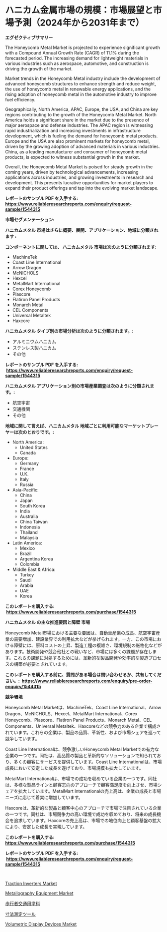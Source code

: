 <p><h1>ハニカム金属市場の規模：市場展望と市場予測（2024年から2031年まで）</h1></p><p><strong>エグゼクティブサマリー</strong></p>
<p><p>The Honeycomb Metal Market is projected to experience significant growth with a Compound Annual Growth Rate (CAGR) of 11.1% during the forecasted period. The increasing demand for lightweight materials in various industries such as aerospace, automotive, and construction is driving the growth of the market.</p><p>Market trends in the Honeycomb Metal industry include the development of advanced honeycomb structures to enhance strength and reduce weight, the use of honeycomb metal in renewable energy applications, and the rising adoption of honeycomb metal in the automotive industry to improve fuel efficiency.</p><p>Geographically, North America, APAC, Europe, the USA, and China are key regions contributing to the growth of the Honeycomb Metal Market. North America holds a significant share in the market due to the presence of major aerospace and defense industries. The APAC region is witnessing rapid industrialization and increasing investments in infrastructure development, which is fueling the demand for honeycomb metal products. Europe and the USA are also prominent markets for honeycomb metal, driven by the growing adoption of advanced materials in various industries. China, as a leading manufacturer and consumer of honeycomb metal products, is expected to witness substantial growth in the market.</p><p>Overall, the Honeycomb Metal Market is poised for steady growth in the coming years, driven by technological advancements, increasing applications across industries, and growing investments in research and development. This presents lucrative opportunities for market players to expand their product offerings and tap into the evolving market landscape.</p></p>
<p><strong>レポートのサンプル PDF を入手する: <a href="https://www.reliableresearchreports.com/enquiry/request-sample/1544315">https://www.reliableresearchreports.com/enquiry/request-sample/1544315</a></strong></p>
<p><strong>市場セグメンテーション:</strong></p>
<p><strong> ハニカムメタル 市場はさらに概要、展開、アプリケーション、地域に分類されます :</strong></p>
<p><strong>コンポーネントに関しては、 ハニカムメタル 市場は次のように分類されます: &nbsp;</strong></p>
<p><ul><li>MachineTek</li><li>Coast Line International</li><li>Arrow Dragon</li><li>McNICHOLS</li><li>Hexcel</li><li>MetalMart International</li><li>Corex Honeycomb</li><li>Plascore</li><li>Flatiron Panel Products</li><li>Monarch Metal</li><li>CEL Components</li><li>Universal Metaltek</li><li>Haxcore</li></ul></p>
<p><strong> ハニカムメタル タイプ別の市場分析は次のように分類されます。:</strong></p>
<p><ul><li>アルミニウムハニカム</li><li>ステンレス製ハニカム</li><li>その他</li></ul></p>
<p><strong>レポートのサンプル PDF を入手する: &nbsp;<a href="https://www.reliableresearchreports.com/enquiry/request-sample/1544315">https://www.reliableresearchreports.com/enquiry/request-sample/1544315</a></strong></p>
<p><strong> ハニカムメタル アプリケーション別の市場産業調査は次のように分類されます。:</strong></p>
<p><ul><li>航空宇宙</li><li>交通機関</li><li>その他</li></ul></p>
<p><strong>地域に関して言えば、ハニカムメタル 地域ごとに利用可能なマーケットプレーヤーは次のとおりです。:</strong></p>
<p><ul>
    <li>
        North America:
        <ul>
            <li>United States</li>
            <li>Canada</li>
        </ul>
    </li>
    <li>
        Europe:
        <ul>
            <li>Germany</li>
            <li>France</li>
            <li>U.K.</li>
            <li>Italy</li>
            <li>Russia</li>
        </ul>
    </li>
    <li>
        Asia-Pacific:
        <ul>
            <li>China</li>
            <li>Japan</li>
            <li>South Korea</li>
            <li>India</li>
            <li>Australia</li>
            <li>China Taiwan</li>
            <li>Indonesia</li>
            <li>Thailand</li>
            <li>Malaysia</li>
        </ul>
    </li>
    <li>
        Latin America:
        <ul>
            <li>Mexico</li>
            <li>Brazil</li>
            <li>Argentina Korea</li>
            <li>Colombia</li>
        </ul>
    </li>
    <li>
        Middle East & Africa:
        <ul>
            <li>Turkey</li>
            <li>Saudi</li>
            <li>Arabia</li>
            <li>UAE</li>
            <li>Korea</li>
        </ul>
    </li>
    </ul></p>
<p><strong>このレポートを購入する: &nbsp;<a href="https://www.reliableresearchreports.com/purchase/1544315">https://www.reliableresearchreports.com/purchase/1544315</a></strong></p>
<p><strong>ハニカムメタル の主な推進要因と障壁 市場</strong></p>
<p><p>Honeycomb Metal市場における主要な要因は、自動車産業の成長、航空宇宙産業の需要増加、建設業界での利用拡大などが挙げられます。一方、この市場における障壁には、原料コストの上昇、製造工程の複雑さ、環境規制の厳格化などがあります。技術開発や競合他社との戦いなど、市場には多くの課題が存在します。これらの課題に対処するためには、革新的な製品開発や効率的な製造プロセスの構築が必要とされています。</p></p>
<p><strong>このレポートを購入する前に、質問がある場合は問い合わせるか、共有してください。:&nbsp; <a href="https://www.reliableresearchreports.com/enquiry/pre-order-enquiry/1544315">https://www.reliableresearchreports.com/enquiry/pre-order-enquiry/1544315</a></strong></p>
<p><strong>競争環境</strong></p>
<p><p>Honeycomb Metal Marketは、MachineTek、Coast Line International、Arrow Dragon、McNICHOLS、Hexcel、MetalMart International、Corex Honeycomb、Plascore、Flatiron Panel Products、Monarch Metal、CEL Components、Universal Metaltek、Haxcoreなどの競争力のある企業で構成されています。これらの企業は、製品の品質、革新性、および市場シェアを巡って競争しています。</p><p>Coast Line Internationalは、競争激しいHoneycomb Metal Marketでの有力な企業の一つです。同社は、高品質の製品と革新的なソリューションで知られており、多くの顧客にサービスを提供しています。Coast Line Internationalは、市場成長において安定した成長を遂げており、市場規模も拡大しています。</p><p>MetalMart Internationalは、市場での成功を収めている企業の一つです。同社は、多様な製品ラインと顧客志向のアプローチで顧客満足度を向上させ、市場シェアを拡大しています。MetalMart Internationalの売上高は、企業の成長と市場ニーズに応じて着実に増加しています。</p><p>Haxcoreは、革新的な製品と顧客中心のアプローチで市場で注目されている企業の一つです。同社は、市場競争力の高い環境で成功を収めており、将来の成長機会を追求しています。Haxcoreの売上高は、市場での地位向上と顧客基盤の拡大により、安定した成長を実現しています。</p></p>
<p><strong>このレポートを購入する: &nbsp; <a href="https://www.reliableresearchreports.com/purchase/1544315">https://www.reliableresearchreports.com/purchase/1544315</a></strong></p>
<p><strong>レポートのサンプル PDF を入手する: &nbsp;<a href="https://www.reliableresearchreports.com/enquiry/request-sample/1544315">https://www.reliableresearchreports.com/enquiry/request-sample/1544315</a></strong><strong></strong></p>
<p>&nbsp;</p>
<p><p><a href="https://issuu.com/reportprime-2/docs/traction-inverters-market-size-2030.pptx">Traction Inverters Market</a></p><p><a href="https://view.publitas.com/reportprime-1/metallography-equipment-market-research-report-forecasted-for-period-from-2024-2031-by-market-type-market-application-and-region/">Metallography Equipment Market</a></p><p><a href="https://medium.com/@kelscdowell78456/%E6%AD%A9%E8%A1%8C%E8%80%85%E7%94%A8%E3%81%AE%E4%BA%A4%E9%80%9A%E3%82%B3%E3%83%BC%E3%83%86%E3%82%A3%E3%83%B3%E3%82%B0%E5%B8%82%E5%A0%B4%E3%81%AE%E5%88%86%E6%9E%90%E3%81%A82024%E5%B9%B4%E3%81%8B%E3%82%892031%E5%B9%B4%E3%81%BE%E3%81%A7%E3%81%AE%E6%9C%9F%E9%96%93%E3%81%AE%E4%BA%88%E6%B8%AC%E3%82%B5%E3%82%A4%E3%82%BA-ac32ab408517">歩行者交通用塗料</a></p><p><a href="https://github.com/CloydAbbott2023/Market-Research-Report-List-1/blob/main/361528113519.md">寸法測定ツール</a></p><p><a href="https://github.com/julyju69/Market-Research-Report-List-2/blob/main/volumetric-display-devices-market.md">Volumetric Display Devices Market</a></p></p>